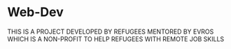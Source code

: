 # Web-Dev

THIS IS A PROJECT DEVELOPED BY REFUGEES MENTORED BY EVROS WHICH IS A NON-PROFIT TO HELP REFUGEES WITH REMOTE JOB SKILLS
